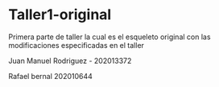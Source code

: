 # Taller1-original
Primera parte de taller la cual es el esqueleto original con las modificaciones especificadas en el taller 

Juan Manuel Rodriguez - 202013372

Rafael bernal 202010644
